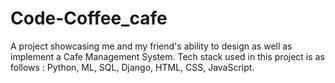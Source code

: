 # Code-Coffee_cafe
A project showcasing me and my friend's ability to design as well as implement a Cafe Management System. Tech stack used in this project is as follows : Python, ML, SQL, Django, HTML, CSS, JavaScript.
